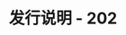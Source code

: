 ﻿---
title: 发行说明 - 202
second_title: Aspose.Cells Cloud Documen
type: docs
url: /zh/release-notes-2023/
description: Aspose.Cells Cloud 支持Excel 创建、转换、合并、拆分、保护、内部对象操作等
weight: 7
---
